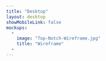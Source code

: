 ```yaml
---
title: "Desktop"
layout: desktop
showMobileLink: false
mockups:
  -
    image: "Top-Notch-Wireframe.jpg"
    title: "Wireframe"
  -
---
```


